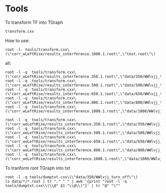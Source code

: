 Tools
================

To transform TF into TGraph

    transform.cxx

How to use:

    root -l- tools/transform.cxx\(\"corr_wLeftRise/results_interference.1000.1.root\",\"test.root\"\)


all:

    root -l -q  tools/transform.cxx\(\"corr_wLeftRise/results_interference.350.1.root\",\"data/350/WWlvjj_turn_on.root\"\)
    root -l -q  tools/transform.cxx\(\"corr_wLeftRise/results_interference.500.1.root\",\"data/500/WWlvjj_turn_on.root\"\)
    root -l -q  tools/transform.cxx\(\"corr_wLeftRise/results_interference.650.1.root\",\"data/650/WWlvjj_turn_on.root\"\)
    root -l -q  tools/transform.cxx\(\"corr_wLeftRise/results_interference.800.1.root\",\"data/800/WWlvjj_turn_on.root\"\)
    root -l -q  tools/transform.cxx\(\"corr_wLeftRise/results_interference.1000.1.root\",\"data/1000/WWlvjj_turn_on.root\"\)

    root -l -q  tools/transform.cxx\(\"corr_woLeftRise/results_interference.350.1.root\",\"data/350/WWlvjj_turn_off.root\",0\)
    root -l -q  tools/transform.cxx\(\"corr_woLeftRise/results_interference.500.1.root\",\"data/500/WWlvjj_turn_off.root\",0\)
    root -l -q  tools/transform.cxx\(\"corr_woLeftRise/results_interference.650.1.root\",\"data/650/WWlvjj_turn_off.root\",0\)
    root -l -q  tools/transform.cxx\(\"corr_woLeftRise/results_interference.800.1.root\",\"data/800/WWlvjj_turn_off.root\",0\)
    root -l -q  tools/transform.cxx\(\"corr_woLeftRise/results_interference.1000.1.root\",\"data/1000/WWlvjj_turn_off.root\",0\)




To tranform root TGraph into txt

    root -l -q tools/dumptxt.cxx\(\"data/350/WWlvjj_turn_off\"\)
    ls data/*/*.root | tr "." " " | awk '{print "root -l -q tools/dumptxt.cxx\\(\\@" $1 "\\@\\)"}' | tr "@" "\""


